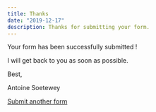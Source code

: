 ```yaml
---
title: Thanks
date: "2019-12-17"
description: Thanks for submitting your form.
---
```


Your form has been successfully submitted !

I will get back to you as soon as possible.

Best,

Antoine Soetewey

[Submit another form](/contact/)